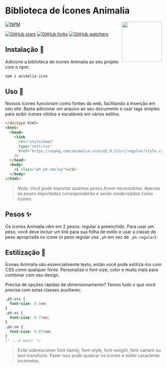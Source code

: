 # **Biblioteca de Ícones Animalia**

<img src="/meta/tamandua.png" width="128" align="right" />

[![NPM](https://img.shields.io/npm/v/animalia-icon.svg?style=flat-square)](https://www.npmjs.com/package/animalia-icon)

[![GitHub stars](https://img.shields.io/github/stars/animalia-icon?style=flat-square&label=Star)](https://github.com/animalia-icon/web)
[![GitHub forks](https://img.shields.io/github/forks/animalia-icon?style=flat-square&label=Fork)](https://github.com/animalia-icon/fork)
[![GitHub watchers](https://img.shields.io/github/watchers/animalia-icon?style=flat-square&label=Watch)](https://github.com/animaliads/animalia-icon)

## **Instalação 💾**

Adicione a biblioteca de ícones Animalia ao seu projeto com o npm:

```jsx
npm i animalia-icon
```

## **Uso 🚀**

Nossos ícones funcionam como fontes da web, facilitando a inserção em seu site. Basta adicionar um arquivo ao seu documento e usar tags simples para exibir ícones nítidos e escaláveis em vários estilos.

```html
<!doctype html>
<html>
  <head>
    <link
      rel="stylesheet"
      type="text/css"
      href="https://unpkg.com/animalia-icon/@1.0.5/src/regular/style.css"
    />
  </head>
  <body>
    <i class="ph ph-smiley"></i>
  </body>
</html>
```

> _Nota: Você pode importar quantos pesos forem necessários. Apenas os pesos importados corresponderão e serão renderizados como ícones._

## Pesos ✨

Os ícones Animalia vêm em 2 pesos: regular e preenchido. Para usar um peso, você deve incluir um link para sua folha de estilo e usar a classe de peso apropriada no ícone (o peso regular usa `.ph` em vez de `.ph-regular`):

## Estilização 🎨

Ícones Animalia são essencialmente texto, então você pode estilizá-los com CSS como qualquer fonte. Personalize o font-size, color e muito mais para combinar com seu design.

Precisa de opções rápidas de dimensionamento? Temos tudo o que você precisa com estas classes auxiliares:

```css
.ph-xxs {
  font-size: 0.5em;
}
.ph-xs {
  font-size: 0.75em;
}
.ph-sm {
  font-size: 0.875em;
}
/* ...e mais! */
```

> Evite sobrescrever font-family, font-style, font-weight, font-variant ou text-transform. Fazer isso pode quebrar os ícones e exibir caracteres incorretos.
